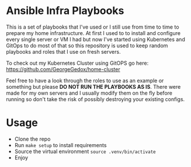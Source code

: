 # Ansible Infra Playbooks

This is a set of playbooks that I've used or I still use from time to time to prepare my home infrastructure. At first I used to to install and configure every single server or VM I had but now I've started using Kubernetes and GitOps to do most of that so this repository is used to keep random playbooks and roles that I use on fresh servers.

To check out my Kubernetes Cluster using GitOPS go here: https://github.com/GeorgeGedox/home-cluster

Feel free to have a look through the roles to use as an example or something but please **DO NOT RUN THE PLAYBOOKS AS IS**. There were made for my own servers and I usually modify them on the fly before running so don't take the risk of possibly destroying your existing configs.

# Usage
- Clone the repo
- Run `make setup` to install requirements
- Source the virtual environment `source .venv/bin/activate`
- Enjoy
